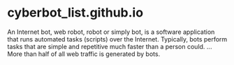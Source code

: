# cyberbot_list.github.io
An Internet bot, web robot, robot or simply bot, is a software application that runs automated tasks (scripts) over the Internet. Typically, bots perform tasks that are simple and repetitive much faster than a person could. ... More than half of all web traffic is generated by bots.
